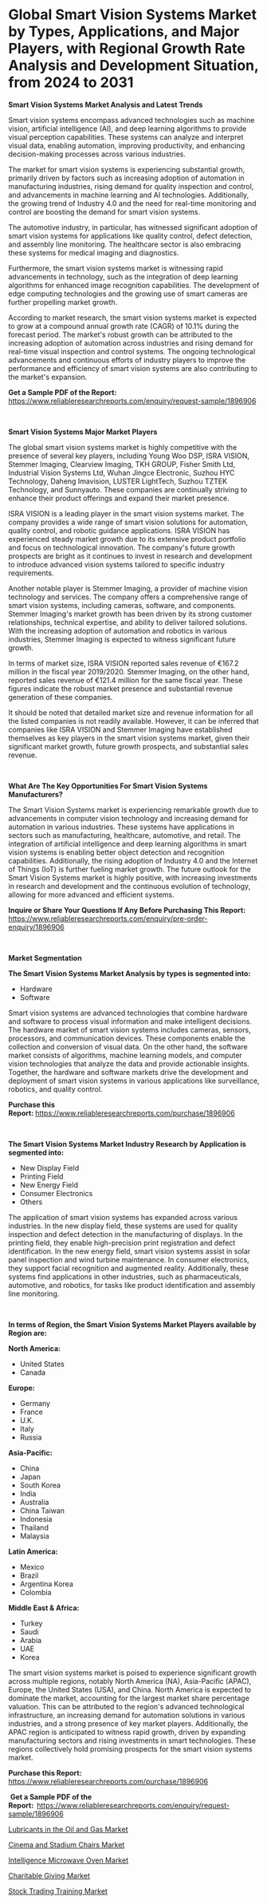 <p><h1>Global Smart Vision Systems Market by Types, Applications, and Major Players, with Regional Growth Rate Analysis and Development Situation, from 2024 to 2031</h1></p><p><strong>Smart Vision Systems Market Analysis and Latest Trends</strong></p>
<p><p>Smart vision systems encompass advanced technologies such as machine vision, artificial intelligence (AI), and deep learning algorithms to provide visual perception capabilities. These systems can analyze and interpret visual data, enabling automation, improving productivity, and enhancing decision-making processes across various industries.</p><p>The market for smart vision systems is experiencing substantial growth, primarily driven by factors such as increasing adoption of automation in manufacturing industries, rising demand for quality inspection and control, and advancements in machine learning and AI technologies. Additionally, the growing trend of Industry 4.0 and the need for real-time monitoring and control are boosting the demand for smart vision systems.</p><p>The automotive industry, in particular, has witnessed significant adoption of smart vision systems for applications like quality control, defect detection, and assembly line monitoring. The healthcare sector is also embracing these systems for medical imaging and diagnostics.</p><p>Furthermore, the smart vision systems market is witnessing rapid advancements in technology, such as the integration of deep learning algorithms for enhanced image recognition capabilities. The development of edge computing technologies and the growing use of smart cameras are further propelling market growth.</p><p>According to market research, the smart vision systems market is expected to grow at a compound annual growth rate (CAGR) of 10.1% during the forecast period. The market's robust growth can be attributed to the increasing adoption of automation across industries and rising demand for real-time visual inspection and control systems. The ongoing technological advancements and continuous efforts of industry players to improve the performance and efficiency of smart vision systems are also contributing to the market's expansion.</p></p>
<p><strong>Get a Sample PDF of the Report:&nbsp;</strong> <a href="https://www.reliableresearchreports.com/enquiry/request-sample/1896906">https://www.reliableresearchreports.com/enquiry/request-sample/1896906</a></p>
<p>&nbsp;</p>
<p><strong>Smart Vision Systems Major Market Players</strong></p>
<p><p>The global smart vision systems market is highly competitive with the presence of several key players, including Young Woo DSP, ISRA VISION, Stemmer Imaging, Clearview Imaging, TKH GROUP, Fisher Smith Ltd, Industrial Vision Systems Ltd, Wuhan Jingce Electronic, Suzhou HYC Technology, Daheng Imavision, LUSTER LightTech, Suzhou TZTEK Technology, and Sunnyauto. These companies are continually striving to enhance their product offerings and expand their market presence.</p><p>ISRA VISION is a leading player in the smart vision systems market. The company provides a wide range of smart vision solutions for automation, quality control, and robotic guidance applications. ISRA VISION has experienced steady market growth due to its extensive product portfolio and focus on technological innovation. The company's future growth prospects are bright as it continues to invest in research and development to introduce advanced vision systems tailored to specific industry requirements.</p><p>Another notable player is Stemmer Imaging, a provider of machine vision technology and services. The company offers a comprehensive range of smart vision systems, including cameras, software, and components. Stemmer Imaging's market growth has been driven by its strong customer relationships, technical expertise, and ability to deliver tailored solutions. With the increasing adoption of automation and robotics in various industries, Stemmer Imaging is expected to witness significant future growth.</p><p>In terms of market size, ISRA VISION reported sales revenue of €167.2 million in the fiscal year 2019/2020. Stemmer Imaging, on the other hand, reported sales revenue of €121.4 million for the same fiscal year. These figures indicate the robust market presence and substantial revenue generation of these companies.</p><p>It should be noted that detailed market size and revenue information for all the listed companies is not readily available. However, it can be inferred that companies like ISRA VISION and Stemmer Imaging have established themselves as key players in the smart vision systems market, given their significant market growth, future growth prospects, and substantial sales revenue.</p></p>
<p>&nbsp;</p>
<p><strong>What Are The Key Opportunities For Smart Vision Systems Manufacturers?</strong></p>
<p><p>The Smart Vision Systems market is experiencing remarkable growth due to advancements in computer vision technology and increasing demand for automation in various industries. These systems have applications in sectors such as manufacturing, healthcare, automotive, and retail. The integration of artificial intelligence and deep learning algorithms in smart vision systems is enabling better object detection and recognition capabilities. Additionally, the rising adoption of Industry 4.0 and the Internet of Things (IoT) is further fueling market growth. The future outlook for the Smart Vision Systems market is highly positive, with increasing investments in research and development and the continuous evolution of technology, allowing for more advanced and efficient systems.</p></p>
<p><strong>Inquire or Share Your Questions If Any Before Purchasing This Report:</strong> <a href="https://www.reliableresearchreports.com/enquiry/pre-order-enquiry/1896906">https://www.reliableresearchreports.com/enquiry/pre-order-enquiry/1896906</a></p>
<p>&nbsp;</p>
<p><strong>Market Segmentation</strong></p>
<p><strong>The Smart Vision Systems Market Analysis by types is segmented into:</strong></p>
<p><ul><li>Hardware</li><li>Software</li></ul></p>
<p><p>Smart vision systems are advanced technologies that combine hardware and software to process visual information and make intelligent decisions. The hardware market of smart vision systems includes cameras, sensors, processors, and communication devices. These components enable the collection and conversion of visual data. On the other hand, the software market consists of algorithms, machine learning models, and computer vision technologies that analyze the data and provide actionable insights. Together, the hardware and software markets drive the development and deployment of smart vision systems in various applications like surveillance, robotics, and quality control.</p></p>
<p><strong>Purchase this Report:&nbsp;</strong><a href="https://www.reliableresearchreports.com/purchase/1896906">https://www.reliableresearchreports.com/purchase/1896906</a></p>
<p>&nbsp;</p>
<p><strong>The Smart Vision Systems Market Industry Research by Application is segmented into:</strong></p>
<p><ul><li>New Display Field</li><li>Printing Field</li><li>New Energy Field</li><li>Consumer Electronics</li><li>Others</li></ul></p>
<p><p>The application of smart vision systems has expanded across various industries. In the new display field, these systems are used for quality inspection and defect detection in the manufacturing of displays. In the printing field, they enable high-precision print registration and defect identification. In the new energy field, smart vision systems assist in solar panel inspection and wind turbine maintenance. In consumer electronics, they support facial recognition and augmented reality. Additionally, these systems find applications in other industries, such as pharmaceuticals, automotive, and robotics, for tasks like product identification and assembly line monitoring.</p></p>
<p>&nbsp;</p>
<p><strong>In terms of Region, the Smart Vision Systems Market Players available by Region are:</strong></p>
<p>
    <p> <strong> North America: </strong>
        <ul>
            <li>United States</li>
            <li>Canada</li>
        </ul>
        </p> 
    <p> <strong> Europe: </strong>
        <ul>
            <li>Germany</li>
            <li>France</li>
            <li>U.K.</li>
            <li>Italy</li>
            <li>Russia</li>
        </ul>
        </p> 
    <p> <strong> Asia-Pacific: </strong>
        <ul>
            <li>China</li>
            <li>Japan</li>
            <li>South Korea</li>
            <li>India</li>
            <li>Australia</li>
            <li>China Taiwan</li>
            <li>Indonesia</li>
            <li>Thailand</li>
            <li>Malaysia</li>
        </ul>
        </p> 
    <p> <strong> Latin America: </strong>
        <ul>
            <li>Mexico</li>
            <li>Brazil</li>
            <li>Argentina Korea</li>
            <li>Colombia</li>
        </ul>
        </p> 
    <p> <strong> Middle East & Africa: </strong>
        <ul>
            <li>Turkey</li>
            <li>Saudi</li>
            <li>Arabia</li>
            <li>UAE</li>
            <li>Korea</li>
        </ul>
    </p>
    </p>
<p><p>The smart vision systems market is poised to experience significant growth across multiple regions, notably North America (NA), Asia-Pacific (APAC), Europe, the United States (USA), and China. North America is expected to dominate the market, accounting for the largest market share percentage valuation. This can be attributed to the region's advanced technological infrastructure, an increasing demand for automation solutions in various industries, and a strong presence of key market players. Additionally, the APAC region is anticipated to witness rapid growth, driven by expanding manufacturing sectors and rising investments in smart technologies. These regions collectively hold promising prospects for the smart vision systems market.</p></p>
<p><strong>Purchase this Report: </strong><a href="https://www.reliableresearchreports.com/purchase/1896906">https://www.reliableresearchreports.com/purchase/1896906</a></p>
<p>&nbsp;<strong>Get a Sample PDF of the Report:&nbsp;&nbsp;</strong><a href="https://www.reliableresearchreports.com/enquiry/request-sample/1896906">https://www.reliableresearchreports.com/enquiry/request-sample/1896906</a></p>
<p><strong></strong></p>
<p><p><a href="https://medium.com/@jasonspinka/lubricants-in-the-oil-and-gas-market-share-evolution-and-market-growth-trends-2024-2031-1977ff39800e">Lubricants in the Oil and Gas Market</a></p><p><a href="https://medium.com/@jasonspinka/decoding-cinema-and-stadium-chairs-market-metrics-market-share-trends-and-growth-patterns-bf451efc6ff7">Cinema and Stadium Chairs Market</a></p><p><a href="https://medium.com/@jasonspinka/intelligence-microwave-oven-market-comprehensive-assessment-by-type-application-and-geography-08c1b0142eaf">Intelligence Microwave Oven Market</a></p><p><a href="https://github.com/yoshih12/Market-Research-Report-List-1/blob/main/charitable-giving-market.md">Charitable Giving Market</a></p><p><a href="https://github.com/irfadac/Market-Research-Report-List-1/blob/main/stock-trading-training-market.md">Stock Trading Training Market</a></p></p>